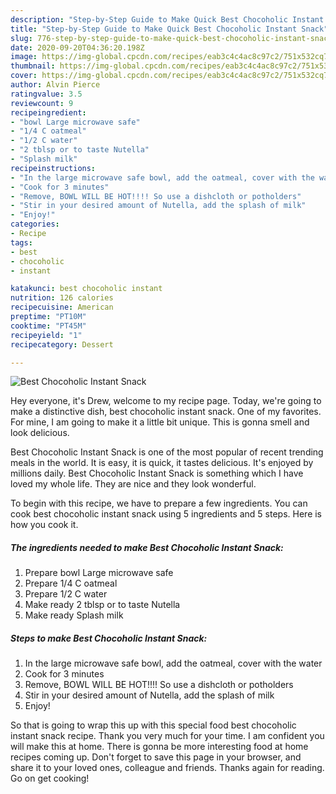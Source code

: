 ```yaml
---
description: "Step-by-Step Guide to Make Quick Best Chocoholic Instant Snack"
title: "Step-by-Step Guide to Make Quick Best Chocoholic Instant Snack"
slug: 776-step-by-step-guide-to-make-quick-best-chocoholic-instant-snack
date: 2020-09-20T04:36:20.198Z
image: https://img-global.cpcdn.com/recipes/eab3c4c4ac8c97c2/751x532cq70/best-chocoholic-instant-snack-recipe-main-photo.jpg
thumbnail: https://img-global.cpcdn.com/recipes/eab3c4c4ac8c97c2/751x532cq70/best-chocoholic-instant-snack-recipe-main-photo.jpg
cover: https://img-global.cpcdn.com/recipes/eab3c4c4ac8c97c2/751x532cq70/best-chocoholic-instant-snack-recipe-main-photo.jpg
author: Alvin Pierce
ratingvalue: 3.5
reviewcount: 9
recipeingredient:
- "bowl Large microwave safe"
- "1/4 C oatmeal"
- "1/2 C water"
- "2 tblsp or to taste Nutella"
- "Splash milk"
recipeinstructions:
- "In the large microwave safe bowl, add the oatmeal, cover with the water"
- "Cook for 3 minutes"
- "Remove, BOWL WILL BE HOT!!!! So use a dishcloth or potholders"
- "Stir in your desired amount of Nutella, add the splash of milk"
- "Enjoy!"
categories:
- Recipe
tags:
- best
- chocoholic
- instant

katakunci: best chocoholic instant 
nutrition: 126 calories
recipecuisine: American
preptime: "PT10M"
cooktime: "PT45M"
recipeyield: "1"
recipecategory: Dessert

---
```



![Best Chocoholic Instant Snack](https://img-global.cpcdn.com/recipes/eab3c4c4ac8c97c2/751x532cq70/best-chocoholic-instant-snack-recipe-main-photo.jpg)

Hey everyone, it's Drew, welcome to my recipe page. Today, we're going to make a distinctive dish, best chocoholic instant snack. One of my favorites. For mine, I am going to make it a little bit unique. This is gonna smell and look delicious.



Best Chocoholic Instant Snack is one of the most popular of recent trending meals in the world. It is easy, it is quick, it tastes delicious. It's enjoyed by millions daily. Best Chocoholic Instant Snack is something which I have loved my whole life. They are nice and they look wonderful.


To begin with this recipe, we have to prepare a few ingredients. You can cook best chocoholic instant snack using 5 ingredients and 5 steps. Here is how you cook it.

<!--inarticleads1-->

##### The ingredients needed to make Best Chocoholic Instant Snack:

1. Prepare bowl Large microwave safe
1. Prepare 1/4 C oatmeal
1. Prepare 1/2 C water
1. Make ready 2 tblsp or to taste Nutella
1. Make ready Splash milk




<!--inarticleads2-->

##### Steps to make Best Chocoholic Instant Snack:

1. In the large microwave safe bowl, add the oatmeal, cover with the water
1. Cook for 3 minutes
1. Remove, BOWL WILL BE HOT!!!! So use a dishcloth or potholders
1. Stir in your desired amount of Nutella, add the splash of milk
1. Enjoy!




So that is going to wrap this up with this special food best chocoholic instant snack recipe. Thank you very much for your time. I am confident you will make this at home. There is gonna be more interesting food at home recipes coming up. Don't forget to save this page in your browser, and share it to your loved ones, colleague and friends. Thanks again for reading. Go on get cooking!
